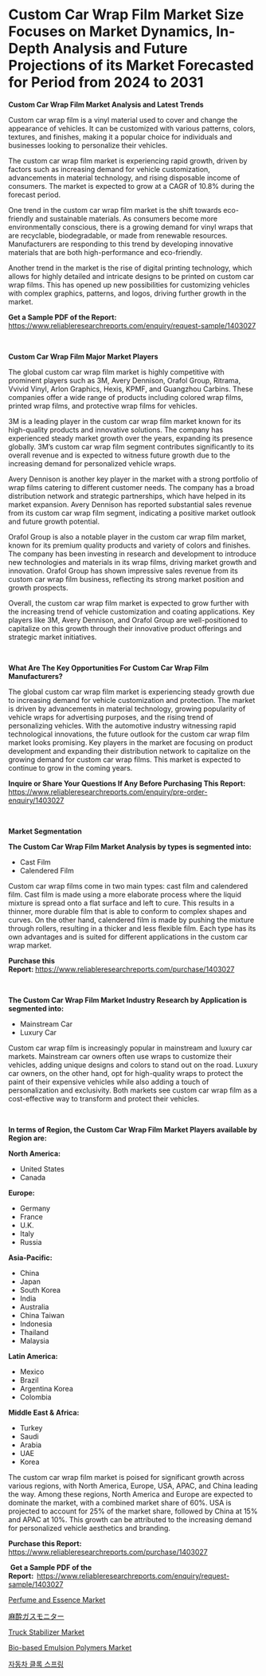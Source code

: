 <p><h1>Custom Car Wrap Film Market Size Focuses on Market Dynamics, In-Depth Analysis and Future Projections of its Market Forecasted for Period from 2024 to 2031</h1></p><p><strong>Custom Car Wrap Film Market Analysis and Latest Trends</strong></p>
<p><p>Custom car wrap film is a vinyl material used to cover and change the appearance of vehicles. It can be customized with various patterns, colors, textures, and finishes, making it a popular choice for individuals and businesses looking to personalize their vehicles.</p><p>The custom car wrap film market is experiencing rapid growth, driven by factors such as increasing demand for vehicle customization, advancements in material technology, and rising disposable income of consumers. The market is expected to grow at a CAGR of 10.8% during the forecast period.</p><p>One trend in the custom car wrap film market is the shift towards eco-friendly and sustainable materials. As consumers become more environmentally conscious, there is a growing demand for vinyl wraps that are recyclable, biodegradable, or made from renewable resources. Manufacturers are responding to this trend by developing innovative materials that are both high-performance and eco-friendly.</p><p>Another trend in the market is the rise of digital printing technology, which allows for highly detailed and intricate designs to be printed on custom car wrap films. This has opened up new possibilities for customizing vehicles with complex graphics, patterns, and logos, driving further growth in the market.</p></p>
<p><strong>Get a Sample PDF of the Report:&nbsp;</strong> <a href="https://www.reliableresearchreports.com/enquiry/request-sample/1403027">https://www.reliableresearchreports.com/enquiry/request-sample/1403027</a></p>
<p>&nbsp;</p>
<p><strong>Custom Car Wrap Film Major Market Players</strong></p>
<p><p>The global custom car wrap film market is highly competitive with prominent players such as 3M, Avery Dennison, Orafol Group, Ritrama, Vvivid Vinyl, Arlon Graphics, Hexis, KPMF, and Guangzhou Carbins. These companies offer a wide range of products including colored wrap films, printed wrap films, and protective wrap films for vehicles.</p><p>3M is a leading player in the custom car wrap film market known for its high-quality products and innovative solutions. The company has experienced steady market growth over the years, expanding its presence globally. 3M’s custom car wrap film segment contributes significantly to its overall revenue and is expected to witness future growth due to the increasing demand for personalized vehicle wraps.</p><p>Avery Dennison is another key player in the market with a strong portfolio of wrap films catering to different customer needs. The company has a broad distribution network and strategic partnerships, which have helped in its market expansion. Avery Dennison has reported substantial sales revenue from its custom car wrap film segment, indicating a positive market outlook and future growth potential.</p><p>Orafol Group is also a notable player in the custom car wrap film market, known for its premium quality products and variety of colors and finishes. The company has been investing in research and development to introduce new technologies and materials in its wrap films, driving market growth and innovation. Orafol Group has shown impressive sales revenue from its custom car wrap film business, reflecting its strong market position and growth prospects.</p><p>Overall, the custom car wrap film market is expected to grow further with the increasing trend of vehicle customization and coating applications. Key players like 3M, Avery Dennison, and Orafol Group are well-positioned to capitalize on this growth through their innovative product offerings and strategic market initiatives.</p></p>
<p>&nbsp;</p>
<p><strong>What Are The Key Opportunities For Custom Car Wrap Film Manufacturers?</strong></p>
<p><p>The global custom car wrap film market is experiencing steady growth due to increasing demand for vehicle customization and protection. The market is driven by advancements in material technology, growing popularity of vehicle wraps for advertising purposes, and the rising trend of personalizing vehicles. With the automotive industry witnessing rapid technological innovations, the future outlook for the custom car wrap film market looks promising. Key players in the market are focusing on product development and expanding their distribution network to capitalize on the growing demand for custom car wrap films. This market is expected to continue to grow in the coming years.</p></p>
<p><strong>Inquire or Share Your Questions If Any Before Purchasing This Report:</strong> <a href="https://www.reliableresearchreports.com/enquiry/pre-order-enquiry/1403027">https://www.reliableresearchreports.com/enquiry/pre-order-enquiry/1403027</a></p>
<p>&nbsp;</p>
<p><strong>Market Segmentation</strong></p>
<p><strong>The Custom Car Wrap Film Market Analysis by types is segmented into:</strong></p>
<p><ul><li>Cast Film</li><li>Calendered Film</li></ul></p>
<p><p>Custom car wrap films come in two main types: cast film and calendered film. Cast film is made using a more elaborate process where the liquid mixture is spread onto a flat surface and left to cure. This results in a thinner, more durable film that is able to conform to complex shapes and curves. On the other hand, calendered film is made by pushing the mixture through rollers, resulting in a thicker and less flexible film. Each type has its own advantages and is suited for different applications in the custom car wrap market.</p></p>
<p><strong>Purchase this Report:&nbsp;</strong><a href="https://www.reliableresearchreports.com/purchase/1403027">https://www.reliableresearchreports.com/purchase/1403027</a></p>
<p>&nbsp;</p>
<p><strong>The Custom Car Wrap Film Market Industry Research by Application is segmented into:</strong></p>
<p><ul><li>Mainstream Car</li><li>Luxury Car</li></ul></p>
<p><p>Custom car wrap film is increasingly popular in mainstream and luxury car markets. Mainstream car owners often use wraps to customize their vehicles, adding unique designs and colors to stand out on the road. Luxury car owners, on the other hand, opt for high-quality wraps to protect the paint of their expensive vehicles while also adding a touch of personalization and exclusivity. Both markets see custom car wrap film as a cost-effective way to transform and protect their vehicles.</p></p>
<p>&nbsp;</p>
<p><strong>In terms of Region, the Custom Car Wrap Film Market Players available by Region are:</strong></p>
<p>
    <p> <strong> North America: </strong>
        <ul>
            <li>United States</li>
            <li>Canada</li>
        </ul>
        </p> 
    <p> <strong> Europe: </strong>
        <ul>
            <li>Germany</li>
            <li>France</li>
            <li>U.K.</li>
            <li>Italy</li>
            <li>Russia</li>
        </ul>
        </p> 
    <p> <strong> Asia-Pacific: </strong>
        <ul>
            <li>China</li>
            <li>Japan</li>
            <li>South Korea</li>
            <li>India</li>
            <li>Australia</li>
            <li>China Taiwan</li>
            <li>Indonesia</li>
            <li>Thailand</li>
            <li>Malaysia</li>
        </ul>
        </p> 
    <p> <strong> Latin America: </strong>
        <ul>
            <li>Mexico</li>
            <li>Brazil</li>
            <li>Argentina Korea</li>
            <li>Colombia</li>
        </ul>
        </p> 
    <p> <strong> Middle East & Africa: </strong>
        <ul>
            <li>Turkey</li>
            <li>Saudi</li>
            <li>Arabia</li>
            <li>UAE</li>
            <li>Korea</li>
        </ul>
    </p>
    </p>
<p><p>The custom car wrap film market is poised for significant growth across various regions, with North America, Europe, USA, APAC, and China leading the way. Among these regions, North America and Europe are expected to dominate the market, with a combined market share of 60%. USA is projected to account for 25% of the market share, followed by China at 15% and APAC at 10%. This growth can be attributed to the increasing demand for personalized vehicle aesthetics and branding.</p></p>
<p><strong>Purchase this Report: </strong><a href="https://www.reliableresearchreports.com/purchase/1403027">https://www.reliableresearchreports.com/purchase/1403027</a></p>
<p>&nbsp;<strong>Get a Sample PDF of the Report:&nbsp;&nbsp;</strong><a href="https://www.reliableresearchreports.com/enquiry/request-sample/1403027">https://www.reliableresearchreports.com/enquiry/request-sample/1403027</a></p>
<p><strong></strong></p>
<p><p><a href="https://circular-yam-9b9.notion.site/Perfume-and-Essence-Market-Analysis-Examines-its-Scope-on-Growth-Opportunities-and-Forecasted-Trend-2b5b4848193c4a03b590211807542b6d">Perfume and Essence Market</a></p><p><a href="https://medium.com/@bracarafogo/2024%E5%B9%B4%E3%81%8B%E3%82%892031%E5%B9%B4%E3%81%BE%E3%81%A7%E3%81%AE%E6%9C%9F%E9%96%93%E3%81%AE%E9%BA%BB%E9%85%94%E3%82%AC%E3%82%B9%E3%83%A2%E3%83%8B%E3%82%BF%E3%83%BC%E5%B8%82%E5%A0%B4%E3%81%AE%E3%83%88%E3%83%AC%E3%83%B3%E3%83%89%E3%81%A8%E5%B8%82%E5%A0%B4%E5%88%86%E6%9E%90%E3%82%92%E4%BA%88%E6%B8%AC%E3%81%97%E3%81%BE%E3%81%99-e2210b900a4a">麻酔ガスモニター</a></p><p><a href="https://view.publitas.com/reportprime-1/truck-stabilizer-market-size-focuses-on-market-dynamics-in-depth-analysis-and-future-projections-of-its-market-forecasted-for-period-from-2024-to-2031/">Truck Stabilizer Market</a></p><p><a href="https://metal-farmhouse-e95.notion.site/Bio-based-Emulsion-Polymers-Market-Size-Market-Trends-and-Growth-Outlook-forecasted-for-period-fro-9cd5c5b6271749938cfcf88686637735">Bio-based Emulsion Polymers Market</a></p><p><a href="https://medium.com/@rashellcooperkf5apeha9cpb/%EC%9E%90%EB%8F%99%EC%B0%A8-%ED%81%B4%EB%9D%BD-%EC%8A%A4%ED%94%84%EB%A7%81-%EC%8B%9C%EC%9E%A5-%EC%A0%84%EB%A7%9D-%EC%82%B0%EC%97%85-%EA%B0%9C%EC%9A%94-%EB%B0%8F-%EC%98%88%EC%B8%A1-2024%EB%85%84%EB%B6%80%ED%84%B0-2031%EB%85%84%EA%B9%8C%EC%A7%80-965a001ace38">자동차 클록 스프링</a></p></p>